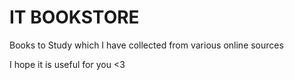 # IT BOOKSTORE
Books to Study which I have collected from various online sources

I hope it is useful for you <3
